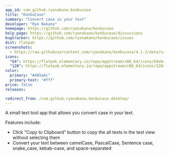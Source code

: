 ```yaml
---
app_id: com.github.ryonakano.konbucase
title: "KonbuCase"
summary: "Convert case in your text"
developer: "Ryo Nakano"
homepage: https://github.com/ryonakano/konbucase
help_page: https://github.com/ryonakano/konbucase/discussions
bugtracker: https://github.com/ryonakano/konbucase/issues
dist: flatpak
screenshots:
  - https://raw.githubusercontent.com/ryonakano/konbucase/4.1.2/data/screenshots/pantheon/screenshot-light.png
icons:
  "64": https://flatpak.elementary.io/repo/appstream/x86_64/icons/64x64/com.github.ryonakano.konbucase.png
  "128": https://flatpak.elementary.io/repo/appstream/x86_64/icons/128x128/com.github.ryonakano.konbucase.png
color:
  primary: "#485a6c"
  primary-text: "#fff"
price: false
releases:

redirect_from: /com.github.ryonakano.konbucase.desktop/
---
```


<p>A small text tool app that allows you convert case in your text.</p>
<p>Features include:</p>
<ul>
<li>Click "Copy to Clipboard" button to copy the all texts in the text view without selecting them</li>
<li>Convert your text between camelCase, PascalCase, Sentence case, snake_case, kebab-case, and space-separated</li>
</ul>